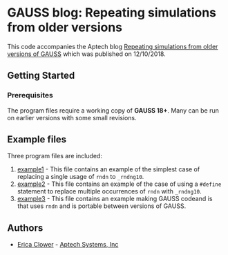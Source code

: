 # GAUSS blog: Repeating simulations from older versions
This code accompanies the Aptech blog [Repeating simulations from older versions of GAUSS](https://www.aptech.com/blog/repeating-simulations-from-older-versions-of-gauss/) which was published on 12/10/2018.

## Getting Started
### Prerequisites
The program files require a working copy of **GAUSS 18+**. Many can be run on earlier versions with some small revisions.

## Example files
Three program files are included:
1. [example1](example1.e) - This file contains an example of the simplest case of replacing a single usage of `rndn` to `_rndng10`.
2. [example2](example2.e) - This file contains an example of the case of using a `#define` statement to replace multiple occurrences of `rndn` with `_rndng10`.
3. [example3](example3.e) - This file contains an example making GAUSS codeand is that uses `rndn` and is portable between versions of GAUSS.

## Authors
*  [Erica Clower](erica@aptech.com) - [Aptech Systems, Inc](www.aptech.com)
